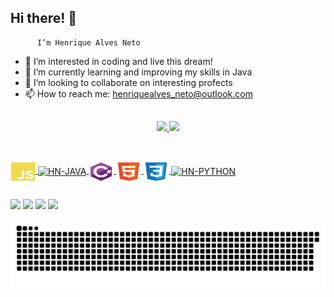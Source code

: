 <h2>Hi there! 👋</h2> 

          I’m Henrique Alves Neto

- 👀 I’m interested in coding and live this dream!
- 🌱 I’m currently learning and improving my skills in Java
- 💞️ I’m looking to collaborate on interesting profects
- 📫 How to reach me: henriquealves_neto@outlook.com
##
<!---
Starting to create my profile statics
--->

<div align="center">
  <a href="https://github.com/Henriquealvesneto">
  <img height="180em" src="https://github-readme-stats.vercel.app/api?username=Henriquealvesneto&show_icons=true&theme=tokyonight&include_all_commits=true&count_private=true"/>
  <img height="180em" src="https://github-readme-stats.vercel.app/api/top-langs/?username=Henriquealvesneto&layout=compact&langs_count=7&theme=tokyonight"/>
</div>
 
  ##
  
 <!---
Images of my skills
--->
  
<div style="display: inline_block"><br>
  <img align="center" alt="HN-Js" height="30" width="40" src="https://raw.githubusercontent.com/devicons/devicon/master/icons/javascript/javascript-plain.svg">
  <img align="center" alt="HN-JAVA" height="30" width="40"src="https://cdn.jsdelivr.net/gh/devicons/devicon/icons/java/java-original-wordmark.svg" />
  <img align="center" alt="HN-Csharp" height="30" width="40" src="https://raw.githubusercontent.com/devicons/devicon/master/icons/csharp/csharp-original.svg">
  <img align="center" alt="HN-HTML" height="30" width="40" src="https://raw.githubusercontent.com/devicons/devicon/master/icons/html5/html5-original.svg">
  <img align="center" alt="HN-CSS" height="30" width="40" src="https://raw.githubusercontent.com/devicons/devicon/master/icons/css3/css3-original.svg">
  <img align="center" alt="HN-PYTHON" height="30" width="40" src="[https://i.pngimg.me/thumb/f/350/comdlpng6968821.jpg](https://logodownload.org/wp-content/uploads/2019/10/python-logo.png)">
  
</div>
  
  ##

 <!---
Social Media
--->  

  <div> 
  
  <a href="https://instagram.com/henriquealves94" target="_blank"><img src="https://img.shields.io/badge/-Instagram-%23E4405F?style=for-the-badge&logo=instagram&logoColor=white" target="_blank"></a>
  <a href="https://www.facebook.com/profile.php?id=100007545557026" target="_blank"><img src="https://img.shields.io/badge/Facebook-1877F2?style=for-the-badge&logo=facebook&logoColor=white" target="_blank"></a>
  <a href = "mailto:henriquealves_neto@outlook.com"><img src="https://img.shields.io/badge/Microsoft_Outlook-0078D4?style=for-the-badge&logo=microsoft-outlook&logoColor=white" target="_blank"></a>
  <a href="https://www.linkedin.com/in/henrique-neto-1039379a/" target="_blank"><img src="https://img.shields.io/badge/-LinkedIn-%230077B5?style=for-the-badge&logo=linkedin&logoColor=white" target="_blank"></a> 
 
  ![Snake animation](https://github.com/Henriquealvesneto/Henriquealvesneto/blob/output/github-contribution-grid-snake.svg)
 
</div>
  
  
